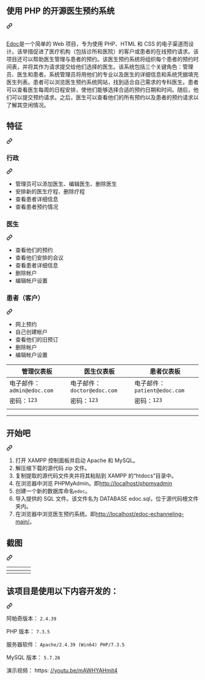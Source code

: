 <div class="Box-sc-g0xbh4-0 bJMeLZ js-snippet-clipboard-copy-unpositioned" data-hpc="true"><article class="markdown-body entry-content container-lg" itemprop="text"><div class="markdown-heading" dir="auto"><h1 tabindex="-1" class="heading-element" dir="auto"><font style="vertical-align: inherit;"><font style="vertical-align: inherit;">使用 PHP 的开源医生预约系统</font></font></h1><a id="user-content-open-source-doctor-appointment-booking-system-using-php" class="anchor" aria-label="永久链接：使用 PHP 的开源医生预约系统" href="#open-source-doctor-appointment-booking-system-using-php"><svg class="octicon octicon-link" viewBox="0 0 16 16" version="1.1" width="16" height="16" aria-hidden="true"><path d="m7.775 3.275 1.25-1.25a3.5 3.5 0 1 1 4.95 4.95l-2.5 2.5a3.5 3.5 0 0 1-4.95 0 .751.751 0 0 1 .018-1.042.751.751 0 0 1 1.042-.018 1.998 1.998 0 0 0 2.83 0l2.5-2.5a2.002 2.002 0 0 0-2.83-2.83l-1.25 1.25a.751.751 0 0 1-1.042-.018.751.751 0 0 1-.018-1.042Zm-4.69 9.64a1.998 1.998 0 0 0 2.83 0l1.25-1.25a.751.751 0 0 1 1.042.018.751.751 0 0 1 .018 1.042l-1.25 1.25a3.5 3.5 0 1 1-4.95-4.95l2.5-2.5a3.5 3.5 0 0 1 4.95 0 .751.751 0 0 1-.018 1.042.751.751 0 0 1-1.042.018 1.998 1.998 0 0 0-2.83 0l-2.5 2.5a1.998 1.998 0 0 0 0 2.83Z"></path></svg></a></div>
<p dir="auto"><a target="_blank" rel="noopener noreferrer" href="https://github.com/hshnudr/edoc-echanneling/blob/main/Screenshots/Screenshot%20(1).png"><img src="https://github.com/hshnudr/edoc-echanneling/raw/main/Screenshots/Screenshot%20(1).png" alt="" style="max-width: 100%;"></a></p>
<p dir="auto"><a href="https://github.com/HashenUdara/edoc-doctor-appointment-system/"><font style="vertical-align: inherit;"><font style="vertical-align: inherit;">Edoc</font></font></a><font style="vertical-align: inherit;"><font style="vertical-align: inherit;">是一个简单的 Web 项目，专为使用 PHP、HTML 和 CSS 的电子渠道而设计。</font><font style="vertical-align: inherit;">该举措促进了医疗机构（包括诊所和医院）的客户或患者的在线预约请求。</font><font style="vertical-align: inherit;">该项目还可以帮助医生管理与患者的预约。</font><font style="vertical-align: inherit;">该医生预约系统将组织每个患者的预约时间表，并将其作为请求提交给他们选择的医生。</font><font style="vertical-align: inherit;">该系统包括三个关键角色：管理员、医生和患者。</font><font style="vertical-align: inherit;">系统管理员将用他们的专业以及医生的详细信息和系统凭据填充医生列表。</font><font style="vertical-align: inherit;">患者可以浏览医生预约系统网站，找到适合自己需求的专科医生。</font><font style="vertical-align: inherit;">患者可以查看医生每周的日程安排，使他们能够选择合适的预约日期和时间。</font><font style="vertical-align: inherit;">随后，他们可以提交预约请求。</font><font style="vertical-align: inherit;">之后，医生可以查看他们的所有预约以及患者的预约请求以了解其空闲情况。</font></font></p>
<div class="markdown-heading" dir="auto"><h2 tabindex="-1" class="heading-element" dir="auto"><font style="vertical-align: inherit;"><font style="vertical-align: inherit;">特征</font></font></h2><a id="user-content-features" class="anchor" aria-label="永久链接：特点" href="#features"><svg class="octicon octicon-link" viewBox="0 0 16 16" version="1.1" width="16" height="16" aria-hidden="true"><path d="m7.775 3.275 1.25-1.25a3.5 3.5 0 1 1 4.95 4.95l-2.5 2.5a3.5 3.5 0 0 1-4.95 0 .751.751 0 0 1 .018-1.042.751.751 0 0 1 1.042-.018 1.998 1.998 0 0 0 2.83 0l2.5-2.5a2.002 2.002 0 0 0-2.83-2.83l-1.25 1.25a.751.751 0 0 1-1.042-.018.751.751 0 0 1-.018-1.042Zm-4.69 9.64a1.998 1.998 0 0 0 2.83 0l1.25-1.25a.751.751 0 0 1 1.042.018.751.751 0 0 1 .018 1.042l-1.25 1.25a3.5 3.5 0 1 1-4.95-4.95l2.5-2.5a3.5 3.5 0 0 1 4.95 0 .751.751 0 0 1-.018 1.042.751.751 0 0 1-1.042.018 1.998 1.998 0 0 0-2.83 0l-2.5 2.5a1.998 1.998 0 0 0 0 2.83Z"></path></svg></a></div>
<div class="markdown-heading" dir="auto"><h3 tabindex="-1" class="heading-element" dir="auto"><font style="vertical-align: inherit;"><font style="vertical-align: inherit;">行政</font></font></h3><a id="user-content-admin" class="anchor" aria-label="永久链接： 管理员" href="#admin"><svg class="octicon octicon-link" viewBox="0 0 16 16" version="1.1" width="16" height="16" aria-hidden="true"><path d="m7.775 3.275 1.25-1.25a3.5 3.5 0 1 1 4.95 4.95l-2.5 2.5a3.5 3.5 0 0 1-4.95 0 .751.751 0 0 1 .018-1.042.751.751 0 0 1 1.042-.018 1.998 1.998 0 0 0 2.83 0l2.5-2.5a2.002 2.002 0 0 0-2.83-2.83l-1.25 1.25a.751.751 0 0 1-1.042-.018.751.751 0 0 1-.018-1.042Zm-4.69 9.64a1.998 1.998 0 0 0 2.83 0l1.25-1.25a.751.751 0 0 1 1.042.018.751.751 0 0 1 .018 1.042l-1.25 1.25a3.5 3.5 0 1 1-4.95-4.95l2.5-2.5a3.5 3.5 0 0 1 4.95 0 .751.751 0 0 1-.018 1.042.751.751 0 0 1-1.042.018 1.998 1.998 0 0 0-2.83 0l-2.5 2.5a1.998 1.998 0 0 0 0 2.83Z"></path></svg></a></div>
<ul dir="auto">
<li><font style="vertical-align: inherit;"><font style="vertical-align: inherit;">管理员可以添加医生、编辑医生、删除医生</font></font></li>
<li><font style="vertical-align: inherit;"><font style="vertical-align: inherit;">安排新的医生疗程、删除疗程</font></font></li>
<li><font style="vertical-align: inherit;"><font style="vertical-align: inherit;">查看患者详细信息</font></font></li>
<li><font style="vertical-align: inherit;"><font style="vertical-align: inherit;">查看患者预约情况</font></font></li>
</ul>
<div class="markdown-heading" dir="auto"><h3 tabindex="-1" class="heading-element" dir="auto"><font style="vertical-align: inherit;"><font style="vertical-align: inherit;">医生</font></font></h3><a id="user-content-doctors" class="anchor" aria-label="永久链接： 医生" href="#doctors"><svg class="octicon octicon-link" viewBox="0 0 16 16" version="1.1" width="16" height="16" aria-hidden="true"><path d="m7.775 3.275 1.25-1.25a3.5 3.5 0 1 1 4.95 4.95l-2.5 2.5a3.5 3.5 0 0 1-4.95 0 .751.751 0 0 1 .018-1.042.751.751 0 0 1 1.042-.018 1.998 1.998 0 0 0 2.83 0l2.5-2.5a2.002 2.002 0 0 0-2.83-2.83l-1.25 1.25a.751.751 0 0 1-1.042-.018.751.751 0 0 1-.018-1.042Zm-4.69 9.64a1.998 1.998 0 0 0 2.83 0l1.25-1.25a.751.751 0 0 1 1.042.018.751.751 0 0 1 .018 1.042l-1.25 1.25a3.5 3.5 0 1 1-4.95-4.95l2.5-2.5a3.5 3.5 0 0 1 4.95 0 .751.751 0 0 1-.018 1.042.751.751 0 0 1-1.042.018 1.998 1.998 0 0 0-2.83 0l-2.5 2.5a1.998 1.998 0 0 0 0 2.83Z"></path></svg></a></div>
<ul dir="auto">
<li><font style="vertical-align: inherit;"><font style="vertical-align: inherit;">查看他们的预约</font></font></li>
<li><font style="vertical-align: inherit;"><font style="vertical-align: inherit;">查看他们安排的会议</font></font></li>
<li><font style="vertical-align: inherit;"><font style="vertical-align: inherit;">查看患者详细信息</font></font></li>
<li><font style="vertical-align: inherit;"><font style="vertical-align: inherit;">删除帐户</font></font></li>
<li><font style="vertical-align: inherit;"><font style="vertical-align: inherit;">编辑帐户设置</font></font></li>
</ul>
<div class="markdown-heading" dir="auto"><h3 tabindex="-1" class="heading-element" dir="auto"><font style="vertical-align: inherit;"><font style="vertical-align: inherit;">患者（客户）</font></font></h3><a id="user-content-patiensclients" class="anchor" aria-label="永久链接：患者（客户）" href="#patiensclients"><svg class="octicon octicon-link" viewBox="0 0 16 16" version="1.1" width="16" height="16" aria-hidden="true"><path d="m7.775 3.275 1.25-1.25a3.5 3.5 0 1 1 4.95 4.95l-2.5 2.5a3.5 3.5 0 0 1-4.95 0 .751.751 0 0 1 .018-1.042.751.751 0 0 1 1.042-.018 1.998 1.998 0 0 0 2.83 0l2.5-2.5a2.002 2.002 0 0 0-2.83-2.83l-1.25 1.25a.751.751 0 0 1-1.042-.018.751.751 0 0 1-.018-1.042Zm-4.69 9.64a1.998 1.998 0 0 0 2.83 0l1.25-1.25a.751.751 0 0 1 1.042.018.751.751 0 0 1 .018 1.042l-1.25 1.25a3.5 3.5 0 1 1-4.95-4.95l2.5-2.5a3.5 3.5 0 0 1 4.95 0 .751.751 0 0 1-.018 1.042.751.751 0 0 1-1.042.018 1.998 1.998 0 0 0-2.83 0l-2.5 2.5a1.998 1.998 0 0 0 0 2.83Z"></path></svg></a></div>
<ul dir="auto">
<li><font style="vertical-align: inherit;"><font style="vertical-align: inherit;">网上预约</font></font></li>
<li><font style="vertical-align: inherit;"><font style="vertical-align: inherit;">自己创建帐户</font></font></li>
<li><font style="vertical-align: inherit;"><font style="vertical-align: inherit;">查看他们的旧预订</font></font></li>
<li><font style="vertical-align: inherit;"><font style="vertical-align: inherit;">删除帐户</font></font></li>
<li><font style="vertical-align: inherit;"><font style="vertical-align: inherit;">编辑帐户设置</font></font></li>
</ul>
<table>
<thead>
<tr>
<th><font style="vertical-align: inherit;"><font style="vertical-align: inherit;">管理仪表板</font></font></th>
<th><font style="vertical-align: inherit;"><font style="vertical-align: inherit;">医生仪表板</font></font></th>
<th><font style="vertical-align: inherit;"><font style="vertical-align: inherit;">患者仪表板</font></font></th>
</tr>
</thead>
<tbody>
<tr>
<td><font style="vertical-align: inherit;"><font style="vertical-align: inherit;">电子邮件：</font></font><code>admin@edoc.com</code></td>
<td><font style="vertical-align: inherit;"><font style="vertical-align: inherit;">电子邮件：</font></font><code>doctor@edoc.com</code></td>
<td><font style="vertical-align: inherit;"><font style="vertical-align: inherit;">电子邮件：</font></font><code>patient@edoc.com</code></td>
</tr>
<tr>
<td><font style="vertical-align: inherit;"><font style="vertical-align: inherit;">密码：</font></font><code>123</code></td>
<td><font style="vertical-align: inherit;"><font style="vertical-align: inherit;">密码：</font></font><code>123</code></td>
<td><font style="vertical-align: inherit;"><font style="vertical-align: inherit;">密码：</font></font><code>123</code></td>
</tr>
<tr>
<td><a target="_blank" rel="noopener noreferrer" href="https://github.com/hshnudr/edoc-echanneling/blob/main/Screenshots/Screenshot%20(3).png"><img src="https://github.com/hshnudr/edoc-echanneling/raw/main/Screenshots/Screenshot%20(3).png" alt="" style="max-width: 100%;"></a></td>
<td><a target="_blank" rel="noopener noreferrer" href="https://github.com/hshnudr/edoc-echanneling/blob/main/Screenshots/Screenshot%20(9).png"><img src="https://github.com/hshnudr/edoc-echanneling/raw/main/Screenshots/Screenshot%20(9).png" alt="" style="max-width: 100%;"></a></td>
<td><a target="_blank" rel="noopener noreferrer" href="https://github.com/hshnudr/edoc-echanneling/blob/main/Screenshots/Screenshot%20(6).png"><img src="https://github.com/hshnudr/edoc-echanneling/raw/main/Screenshots/Screenshot%20(6).png" alt="" style="max-width: 100%;"></a></td>
</tr>
</tbody>
</table>
<hr>
<div class="markdown-heading" dir="auto"><h1 tabindex="-1" class="heading-element" dir="auto"><font style="vertical-align: inherit;"><font style="vertical-align: inherit;">开始吧</font></font></h1><a id="user-content-get-started" class="anchor" aria-label="永久链接：开始吧" href="#get-started"><svg class="octicon octicon-link" viewBox="0 0 16 16" version="1.1" width="16" height="16" aria-hidden="true"><path d="m7.775 3.275 1.25-1.25a3.5 3.5 0 1 1 4.95 4.95l-2.5 2.5a3.5 3.5 0 0 1-4.95 0 .751.751 0 0 1 .018-1.042.751.751 0 0 1 1.042-.018 1.998 1.998 0 0 0 2.83 0l2.5-2.5a2.002 2.002 0 0 0-2.83-2.83l-1.25 1.25a.751.751 0 0 1-1.042-.018.751.751 0 0 1-.018-1.042Zm-4.69 9.64a1.998 1.998 0 0 0 2.83 0l1.25-1.25a.751.751 0 0 1 1.042.018.751.751 0 0 1 .018 1.042l-1.25 1.25a3.5 3.5 0 1 1-4.95-4.95l2.5-2.5a3.5 3.5 0 0 1 4.95 0 .751.751 0 0 1-.018 1.042.751.751 0 0 1-1.042.018 1.998 1.998 0 0 0-2.83 0l-2.5 2.5a1.998 1.998 0 0 0 0 2.83Z"></path></svg></a></div>
<ol dir="auto">
<li><font style="vertical-align: inherit;"><font style="vertical-align: inherit;">打开 XAMPP 控制面板并启动 Apache 和 MySQL。</font></font></li>
<li><font style="vertical-align: inherit;"><font style="vertical-align: inherit;">解压缩下载的源代码 zip 文件。</font></font></li>
<li><font style="vertical-align: inherit;"><font style="vertical-align: inherit;">复制提取的源代码文件夹并将其粘贴到 XAMPP 的“htdocs”目录中。</font></font></li>
<li><font style="vertical-align: inherit;"><font style="vertical-align: inherit;">在浏览器中浏览 PHPMyAdmin。</font><font style="vertical-align: inherit;">即</font></font><a href="http://localhost/phpmyadmin" rel="nofollow"><font style="vertical-align: inherit;"><font style="vertical-align: inherit;">http://localhost/phpmyadmin</font></font></a></li>
<li><font style="vertical-align: inherit;"><font style="vertical-align: inherit;">创建一个新的数据库命名</font></font><code>edoc</code><font style="vertical-align: inherit;"><font style="vertical-align: inherit;">。</font></font></li>
<li><font style="vertical-align: inherit;"><font style="vertical-align: inherit;">导入提供的 SQL 文件。</font><font style="vertical-align: inherit;">该文件名为 DATABASE edoc.sql，位于源代码根文件夹内。</font></font></li>
<li><font style="vertical-align: inherit;"><font style="vertical-align: inherit;">在浏览器中浏览医生预约系统。</font><font style="vertical-align: inherit;">即</font></font><a href="http://localhost/edoc-echanneling-main/" rel="nofollow"><font style="vertical-align: inherit;"><font style="vertical-align: inherit;">http://localhost/edoc-echanneling-main/</font></font></a><font style="vertical-align: inherit;"><font style="vertical-align: inherit;">。</font></font></li>
</ol>
<div class="markdown-heading" dir="auto"><h2 tabindex="-1" class="heading-element" dir="auto"><font style="vertical-align: inherit;"><font style="vertical-align: inherit;">截图</font></font></h2><a id="user-content-screenshots" class="anchor" aria-label="永久链接：屏幕截图" href="#screenshots"><svg class="octicon octicon-link" viewBox="0 0 16 16" version="1.1" width="16" height="16" aria-hidden="true"><path d="m7.775 3.275 1.25-1.25a3.5 3.5 0 1 1 4.95 4.95l-2.5 2.5a3.5 3.5 0 0 1-4.95 0 .751.751 0 0 1 .018-1.042.751.751 0 0 1 1.042-.018 1.998 1.998 0 0 0 2.83 0l2.5-2.5a2.002 2.002 0 0 0-2.83-2.83l-1.25 1.25a.751.751 0 0 1-1.042-.018.751.751 0 0 1-.018-1.042Zm-4.69 9.64a1.998 1.998 0 0 0 2.83 0l1.25-1.25a.751.751 0 0 1 1.042.018.751.751 0 0 1 .018 1.042l-1.25 1.25a3.5 3.5 0 1 1-4.95-4.95l2.5-2.5a3.5 3.5 0 0 1 4.95 0 .751.751 0 0 1-.018 1.042.751.751 0 0 1-1.042.018 1.998 1.998 0 0 0-2.83 0l-2.5 2.5a1.998 1.998 0 0 0 0 2.83Z"></path></svg></a></div>
<table>
<thead>
<tr>
<th><a target="_blank" rel="noopener noreferrer" href="https://github.com/hshnudr/edoc-echanneling/blob/main/Screenshots/Screenshot%20(1).png"><img src="https://github.com/hshnudr/edoc-echanneling/raw/main/Screenshots/Screenshot%20(1).png" alt="" style="max-width: 100%;"></a></th>
<th><a target="_blank" rel="noopener noreferrer" href="https://github.com/hshnudr/edoc-echanneling/blob/main/Screenshots/Screenshot%20(2).png"><img src="https://github.com/hshnudr/edoc-echanneling/raw/main/Screenshots/Screenshot%20(2).png" alt="" style="max-width: 100%;"></a></th>
<th><a target="_blank" rel="noopener noreferrer" href="https://github.com/hshnudr/edoc-echanneling/blob/main/Screenshots/Screenshot%20(3).png"><img src="https://github.com/hshnudr/edoc-echanneling/raw/main/Screenshots/Screenshot%20(3).png" alt="" style="max-width: 100%;"></a></th>
<th><a target="_blank" rel="noopener noreferrer" href="https://github.com/hshnudr/edoc-echanneling/blob/main/Screenshots/Screenshot%20(4).png"><img src="https://github.com/hshnudr/edoc-echanneling/raw/main/Screenshots/Screenshot%20(4).png" alt="" style="max-width: 100%;"></a></th>
</tr>
</thead>
<tbody>
<tr>
<td><a target="_blank" rel="noopener noreferrer" href="https://github.com/hshnudr/edoc-echanneling/blob/main/Screenshots/Screenshot%20(5).png"><img src="https://github.com/hshnudr/edoc-echanneling/raw/main/Screenshots/Screenshot%20(5).png" alt="" style="max-width: 100%;"></a></td>
<td><a target="_blank" rel="noopener noreferrer" href="https://github.com/hshnudr/edoc-echanneling/blob/main/Screenshots/Screenshot%20(6).png"><img src="https://github.com/hshnudr/edoc-echanneling/raw/main/Screenshots/Screenshot%20(6).png" alt="" style="max-width: 100%;"></a></td>
<td><a target="_blank" rel="noopener noreferrer" href="https://github.com/hshnudr/edoc-echanneling/blob/main/Screenshots/Screenshot%20(7).png"><img src="https://github.com/hshnudr/edoc-echanneling/raw/main/Screenshots/Screenshot%20(7).png" alt="" style="max-width: 100%;"></a></td>
<td><a target="_blank" rel="noopener noreferrer" href="https://github.com/hshnudr/edoc-echanneling/blob/main/Screenshots/Screenshot%20(8).png"><img src="https://github.com/hshnudr/edoc-echanneling/raw/main/Screenshots/Screenshot%20(8).png" alt="" style="max-width: 100%;"></a></td>
</tr>
</tbody>
</table>
<div class="markdown-heading" dir="auto"><h1 tabindex="-1" class="heading-element" dir="auto"><font style="vertical-align: inherit;"><font style="vertical-align: inherit;">该项目是使用以下内容开发的：</font></font></h1><a id="user-content-the-project-was-developed-using-the-following" class="anchor" aria-label="永久链接：该项目是使用以下内容开发的：" href="#the-project-was-developed-using-the-following"><svg class="octicon octicon-link" viewBox="0 0 16 16" version="1.1" width="16" height="16" aria-hidden="true"><path d="m7.775 3.275 1.25-1.25a3.5 3.5 0 1 1 4.95 4.95l-2.5 2.5a3.5 3.5 0 0 1-4.95 0 .751.751 0 0 1 .018-1.042.751.751 0 0 1 1.042-.018 1.998 1.998 0 0 0 2.83 0l2.5-2.5a2.002 2.002 0 0 0-2.83-2.83l-1.25 1.25a.751.751 0 0 1-1.042-.018.751.751 0 0 1-.018-1.042Zm-4.69 9.64a1.998 1.998 0 0 0 2.83 0l1.25-1.25a.751.751 0 0 1 1.042.018.751.751 0 0 1 .018 1.042l-1.25 1.25a3.5 3.5 0 1 1-4.95-4.95l2.5-2.5a3.5 3.5 0 0 1 4.95 0 .751.751 0 0 1-.018 1.042.751.751 0 0 1-1.042.018 1.998 1.998 0 0 0-2.83 0l-2.5 2.5a1.998 1.998 0 0 0 0 2.83Z"></path></svg></a></div>
<p dir="auto"><font style="vertical-align: inherit;"><font style="vertical-align: inherit;">阿帕奇版本： 	</font></font><code>2.4.39</code></p>
<p dir="auto"><font style="vertical-align: inherit;"><font style="vertical-align: inherit;">PHP 版本： 		</font></font><code>7.3.5</code></p>
<p dir="auto"><font style="vertical-align: inherit;"><font style="vertical-align: inherit;">服务器软件： 	</font></font><code>Apache/2.4.39 (Win64) PHP/7.3.5</code></p>
<p dir="auto"><font style="vertical-align: inherit;"><font style="vertical-align: inherit;">MySQL 版本： 		</font></font><code>5.7.26</code></p>
<p dir="auto"><font style="vertical-align: inherit;"><font style="vertical-align: inherit;">演示视频： https: </font></font><a href="https://youtu.be/mAWHYAHmit4" rel="nofollow"><font style="vertical-align: inherit;"><font style="vertical-align: inherit;">//youtu.be/mAWHYAHmit4</font></font></a></p>
</article></div>
